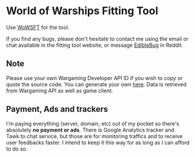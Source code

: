 # World of Warships Fitting Tool
Use [WoWSFT](http://wowsft.com) for the tool.

If you find any bugs, please don't hesitate to contact me using the email or chat available in the fitting tool website, or message [EdibleBug](https://www.reddit.com/user/EdibleBug/) in Reddit.

## Note
Please use your own Wargaming Developer API ID if you wish to copy or quote the source code. You can generate your own [here](https://developers.wargaming.net/). Data is retrieved from Wargaming API as well as game client.

## Payment, Ads and trackers
I'm paying everything (server, domain, etc) out of my pocket so there's absolutely **no payment or ads**. There is Google Analytics tracker and Tawk.to chat service, but those are for monitoring traffics and to receive user feedbacks faster. I intend to keep it this way for as long as I can afford to do so.
